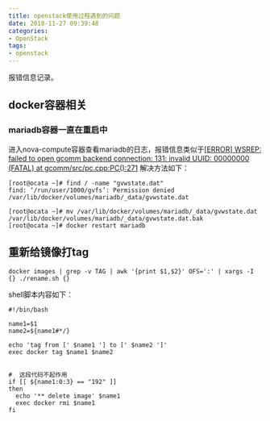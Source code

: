 ```yaml
---
title: openstack使用过程遇到的问题
date: 2018-11-27 09:39:48
categories:
- OpenStack
tags:
- openstack
---
```

报错信息记录。
<!-- more -->
## docker容器相关
### mariadb容器一直在重启中
进入nova-compute容器查看mariadb的日志，报错信息类似于[[ERROR] WSREP: failed to open gcomm backend connection: 131: invalid UUID: 00000000 (FATAL) at gcomm/src/pc.cpp:PC():271](http://itheadaches.com/error-wsrep-failed-open-gcomm-backend-connection-131-invalid-uuid-00000000-fatal-gcommsrcpc-cpppc271/)
解决方法如下：
```
[root@ocata ~]# find / -name "gvwstate.dat"
find: ‘/run/user/1000/gvfs’: Permission denied
/var/lib/docker/volumes/mariadb/_data/gvwstate.dat

[root@ocata ~]# mv /var/lib/docker/volumes/mariadb/_data/gvwstate.dat /var/lib/docker/volumes/mariadb/_data/gvwstate.dat.bak
[root@ocata ~]# docker restart mariadb
```


## 重新给镜像打tag
```
docker images | grep -v TAG | awk '{print $1,$2}' OFS=':' | xargs -I {} ./rename.sh {}
```
shell脚本内容如下：
```
#!/bin/bash

name1=$1
name2=${name1#*/}

echo 'tag from [' $name1 '] to [' $name2 ']'
exec docker tag $name1 $name2


#  这段代码不起作用
if [[ ${name1:0:3} == "192" ]]
then
  echo '** delete image' $name1
  exec docker rmi $name1
fi
```